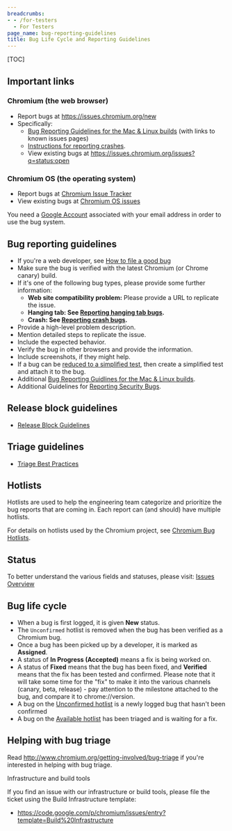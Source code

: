 ```yaml
---
breadcrumbs:
- - /for-testers
  - For Testers
page_name: bug-reporting-guidelines
title: Bug Life Cycle and Reporting Guidelines
---
```


[TOC]

## Important links

### Chromium (the web browser)

*   Report bugs at <https://issues.chromium.org/new>
*   Specifically:
    *   [Bug Reporting Guidelines for the Mac & Linux
                builds](/for-testers/bug-reporting-guidlines-for-the-mac-linux-builds)
                (with links to known issues pages)
    *   [Instructions for reporting
                crashes](/for-testers/bug-reporting-guidelines/reporting-crash-bug).
    *  View existing bugs at <https://issues.chromium.org/issues?q=status:open>

### Chromium OS (the operating system)

*   Report bugs at [Chromium Issue Tracker](https://issues.chromium.org/new)
*   View existing bugs at [Chromium OS
            issues](https://issues.chromium.org/issues?q=status:open%20customfield1223084:%22ChromeOS%22)

You need a [Google Account](https://www.google.com/accounts/NewAccount)
associated with your email address in order to use the bug system.

## Bug reporting guidelines

*   If you're a web developer, see [How to file a good
            bug](https://developers.google.com/web/feedback/file-a-bug)
*   Make sure the bug is verified with the latest Chromium (or Chrome
            canary) build.
*   If it's one of the following bug types, please provide some further
            information:
    *   **Web site compatibility problem:** Please provide a URL to
                replicate the issue.
    *   **Hanging tab: See [Reporting hanging tab
                bugs](/for-testers/bug-reporting-guidelines/hanging-tabs).**
    *   **Crash: See [Reporting crash
                bugs](/for-testers/bug-reporting-guidelines/reporting-crash-bug).**
*   Provide a high-level problem description.
*   Mention detailed steps to replicate the issue.
*   Include the expected behavior.
*   Verify the bug in other browsers and provide the information.
*   Include screenshots, if they might help.
*   If a bug can be [reduced to a simplified
            test](/system/errors/NodeNotFound), then create a simplified test
            and attach it to the bug.
*   Additional [Bug Reporting Guidlines for the Mac & Linux
            builds](/for-testers/bug-reporting-guidlines-for-the-mac-linux-builds).
*   Additional Guidelines for [Reporting Security
            Bugs](/Home/chromium-security/reporting-security-bugs).

## Release block guidelines

*   [Release Block Guidelines](/issue-tracking/release-block-guidelines)

## Triage guidelines

*   [Triage Best
            Practices](/for-testers/bug-reporting-guidelines/triage-best-practices)

## Hotlists

Hotlists are used to help the engineering team categorize and prioritize the bug
reports that are coming in. Each report can (and should) have multiple hotlists.

For details on hotlists used by the Chromium project, see [Chromium Bug
Hotlists](/for-testers/bug-reporting-guidelines/chromium-bug-hotlists).

## Status

To better understand the various fields and statuses, please visit:
[Issues Overview](https://developers.google.com/issue-tracker/concepts/issues)

## Bug life cycle

*   When a bug is first logged, it is given **New** status.
*   The `Unconfirmed` hotlist is removed when the bug has been verified as a Chromium bug.
*   Once a bug has been picked up by a developer, it is marked as
            **Assigned**.
*   A status of **In Progress (Accepted)** means a fix is being worked on.
*   A status of **Fixed** means that the bug has been fixed, and
            **Verified** means that the fix has been tested and confirmed.
            Please note that it will take some time for the "fix" to make it
            into the various channels (canary, beta, release) - pay attention to
            the milestone attached to the bug, and compare it to
            chrome://version.
*   A bug on the [Unconfirmed hotlist](https://issues.chromium.org/savedsearches/6680973)
            is a newly logged bug that hasn't been confirmed
*   A bug on the [Available hotlist](https://issues.chromium.org/savedsearches/6681397)
            has been triaged and is waiting for a fix.

## Helping with bug triage

Read <http://www.chromium.org/getting-involved/bug-triage> if you're interested
in helping with bug triage.

Infrastructure and build tools

If you find an issue with our infrastructure or build tools, please file the
ticket using the Build Infrastructure template:

*   <https://code.google.com/p/chromium/issues/entry?template=Build%20Infrastructure>
